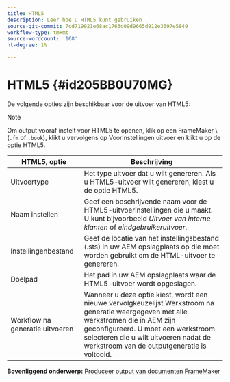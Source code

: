 ```yaml
---
title: HTML5
description: Leer hoe u HTML5 kunt gebruiken
source-git-commit: 7cd719921e68ac1763d09d9665d912e3697e5849
workflow-type: tm+mt
source-wordcount: '168'
ht-degree: 1%

---
```



# HTML5 {#id205BB0U70MG}

De volgende opties zijn beschikbaar voor de uitvoer van HTML5:

>[!NOTE]
>
> Om output vooraf instelt voor HTML5 te openen, klik op een FrameMaker \ (`.fm` of `.book`\), klikt u vervolgens op Voorinstellingen uitvoer en klikt u op de optie HTML5.

| HTML5, optie | Beschrijving |
|------------|-----------|
| Uitvoertype | Het type uitvoer dat u wilt genereren. Als u HTML5-uitvoer wilt genereren, kiest u de optie HTML5. |
| Naam instellen | Geef een beschrijvende naam voor de HTML5-uitvoerinstellingen die u maakt. U kunt bijvoorbeeld *Uitvoer van interne klanten* of *eindgebruikeruitvoer*. |
| Instellingenbestand | Geef de locatie van het instellingsbestand \(.sts\) in uw AEM opslagplaats op die moet worden gebruikt om de HTML-uitvoer te genereren. |
| Doelpad | Het pad in uw AEM opslagplaats waar de HTML5-uitvoer wordt opgeslagen. |
| Workflow na generatie uitvoeren | Wanneer u deze optie kiest, wordt een nieuwe vervolgkeuzelijst Werkstroom na generatie weergegeven met alle werkstromen die in AEM zijn geconfigureerd. U moet een werkstroom selecteren die u wilt uitvoeren nadat de werkstroom van de outputgeneratie is voltooid. |

**Bovenliggend onderwerp:**[ Produceer output van documenten FrameMaker](fm-output-generatation.md)

